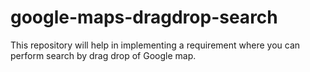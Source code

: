 # google-maps-dragdrop-search
This repository will help in implementing a requirement where you can perform search by drag drop of Google map.
